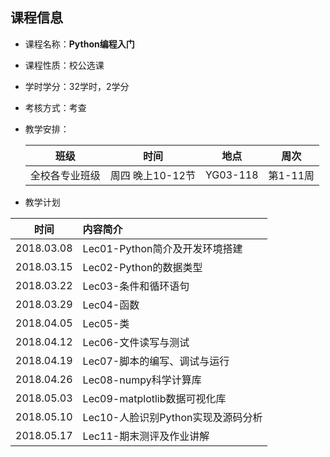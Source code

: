 ## 课程信息

* 课程名称：**Python编程入门**

* 课程性质：校公选课

* 学时学分：32学时，2学分

* 考核方式：考查

* 教学安排：

  |      班级      |       时间        |   地点   |   周次   |
  | :------------: | :---------------: | :------: | :------: |
  | 全校各专业班级 | 周四  晚上10-12节 | YG03-118 | 第1-11周 |

* 教学计划

| 时间 |   内容简介 |
| :------------: | :------ |
| 2018.03.08 | Lec01-Python简介及开发环境搭建 |
| 2018.03.15 | Lec02-Python的数据类型 |
| 2018.03.22 | Lec03-条件和循环语句|
| 2018.03.29 | Lec04-函数|
| 2018.04.05 | Lec05-类|
| 2018.04.12 | Lec06-文件读写与测试|
| 2018.04.19 | Lec07-脚本的编写、调试与运行|
| 2018.04.26 | Lec08-numpy科学计算库|
| 2018.05.03 | Lec09-matplotlib数据可视化库|
| 2018.05.10 | Lec10-人脸识别Python实现及源码分析|
| 2018.05.17 | Lec11-期末测评及作业讲解|
